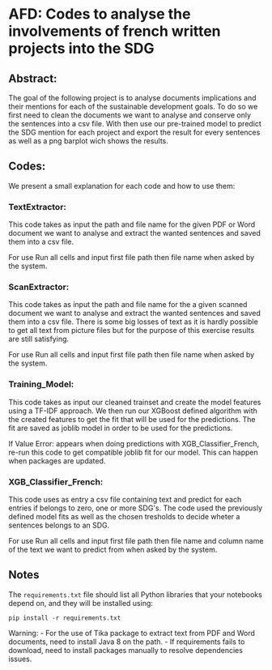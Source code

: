 # AFD: Codes to analyse the involvements of french written projects into the SDG


## Abstract:

The goal of the following project is to analyse documents implications and their mentions for each of the sustainable development goals. To do so we first need to clean the documents we want to analyse and conserve only the sentences into a csv file. With then use our pre-trained model to predict the SDG mention for each project and export the result for every sentences as well as a png barplot wich shows the results. 


## Codes:
We present a small explanation for each code and how to use them:

### TextExtractor:
This code takes as input the path and file name for the given PDF or Word document we want to analyse and extract the wanted sentences and saved them into a csv file. 

For use Run all cells and input first file path then file name when asked by the system.

### ScanExtractor:
This code takes as input the path and file name for the a given scanned document we want to analyse and extract the wanted sentences and saved them into a csv file. There is some big losses of text as it is hardly possible to get all text from picture files but for the purpose of this exercise results are still satisfying.

For use Run all cells and input first file path then file name when asked by the system.


### Training_Model:
This code takes as input our cleaned trainset and create the model features using a TF-IDF approach. We then run our XGBoost defined algorithm with the created features to get the fit that will be used for the predictions. The fit are saved as joblib model in order to be used for the predictions. 

If Value Error: appears when doing predictions with XGB_Classifier_French, re-run this code to get compatible joblib fit for our model. This can happen when packages are updated.

### XGB_Classifier_French:

This code uses as entry a csv file containing text and predict for each entries if belongs to zero, one or more SDG's. The code used the previously defined model fits as well as the chosen tresholds to decide wheter a sentences belongs to an SDG. 

For use Run all cells and input first file path then file name and column name of the text we want to predict from when asked by the system.





## Notes
The `requirements.txt` file should list all Python libraries that your notebooks
depend on, and they will be installed using:

```
pip install -r requirements.txt
```
Warning: - For the use of Tika package to extract text from PDF and Word documents, need to install Java 8 on the path.
         - If requirements fails to download, need to install packages manually to resolve dependencies issues.
         


         
